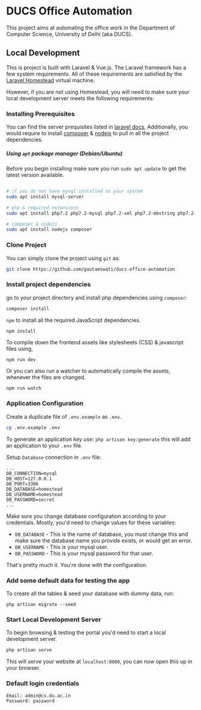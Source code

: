 # DUCS Office Automation

This project aims at automating the office work in the Department of Computer Science, University of Delhi (aka DUCS).

## Local Development
This is project is built with Laravel & Vue.js. The Laravel framework has a few system requirements. All of these requirements are satisfied by the [Laravel Homestead](https://laravel.com/docs/6.x/homestead) virtual machine.

However, if you are not using Homestead, you will need to make sure your local development server meets the following requirements:

### Installing Prerequisites

You can find the server prequisites listed in [laravel docs](https://laravel.com/docs/6.x#server-requirements), Additionally, you would require to install [composer](https://getcomposer.org/) & [nodejs](https://nodejs.org/en/) to pull in all the project dependencies.

##### Using `apt` package manager (Debian/Ubuntu)
Before you begin installing make sure you run `sudo apt update` to get the latest version available.

```bash

# if you do not have mysql installed on your system
sudo apt install mysql-server

# php & required extensions
sudo apt install php7.2 php7.2-mysql php7.2-xml php7.2-mbstring php7.2-bcmath php7.2-sqlite php7.2-json

# composer & nodejs
sudo apt install nodejs composer
```

### Clone Project
You can simply clone the project using `git` as:

```bash
git clone https://github.com/gautamswati/ducs-office-automation
```

### Install project dependencies

go to your project directory and install php dependencies using `composer`:

```bash
composer install
```

`npm` to install all the required JavaScript dependencies.

```bash
npm install
```

To compile down the frontend assets like stylesheets (CSS) & javascript files using,

```
npm run dev
```

Or you can also run a watcher to automatically compile the assets, whenever the files are changed.

```
npm run watch
```

### Application Configuration

Create a duplicate file of `.env.example` as `.env`.

```bash
cp .env.example .env
```

To generate an application key use: 
`php artisan key:generate` this will add an application to your `.env` file. 

Setup `Database` connection in `.env` file:

```env
...
DB_CONNECTION=mysql
DB_HOST=127.0.0.1
DB_PORT=3306
DB_DATABASE=homestead
DB_USERNAME=homestead
DB_PASSWORD=secret
...
```
Make sure you change database configuration according to your credentials. Mostly, you'd need to change values for these variables:

- `DB_DATABASE` - This is the name of database, you must change this and make sure the database name you provide exists, or would get an error.
- `DB_USERNAME` - This is your mysql user.
- `DB_PASSWORD` - This is your mysql password for that user.

That's pretty much it. You're done with the configuration.

### Add some default data for testing the app
To create all the tables & seed your database with dummy data, run:

```
php artisan migrate --seed
```

### Start Local Development Server

To begin browsing & testing the portal you'd need to start a local development server.

```bash
php artisan serve
```

This will serve your website at `localhost:8000`, you can now open this up in your browser.

### Default login credentials

```
Email: admin@cs.du.ac.in
Password: password
```
